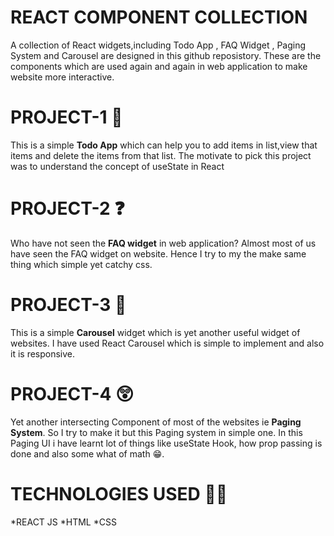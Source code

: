﻿# REACT COMPONENT COLLECTION
 A collection of React widgets,including Todo App , FAQ Widget , Paging System and Carousel are designed in this github reposistory.
 These are the components which are used again and again in web application to make website more interactive.

 # PROJECT-1  📃
 This is a simple **Todo App** which can help you to add items in list,view that items and delete the items from that list. The motivate to pick this project was to understand the concept of useState in React

 # PROJECT-2 ❓
Who have not seen the **FAQ widget** in web application? Almost most of us have seen the FAQ widget on website. Hence I try to my the make same thing which simple yet catchy css.

 # PROJECT-3  🌈
 This is a simple **Carousel** widget which is yet another useful widget of websites. I have used React Carousel which is simple to implement and also it is responsive.
 
 # PROJECT-4 😲
Yet another intersecting Component of most of the websites ie **Paging System**. So I try to make it but this Paging system in simple one. In this Paging UI i have learnt lot of things like useState Hook, how prop passing is done and also some what of math 😁. 

 # TECHNOLOGIES USED  👨‍💻
  *REACT JS
  *HTML
  *CSS
 
 
